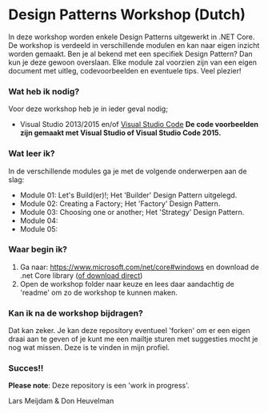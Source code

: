 # Design Patterns Workshop (Dutch)

In deze workshop worden enkele Design Patterns uitgewerkt in .NET Core. De workshop is verdeeld in verschillende modulen en kan naar eigen inzicht worden gemaakt. 
Ben je al bekend met een specifiek Design Pattern? Dan kun je deze gewoon overslaan. Elke module zal voorzien zijn van een eigen document met uitleg, codevoorbeelden en eventuele tips.
Veel plezier!

### Wat heb ik nodig?
Voor deze workshop heb je in ieder geval nodig;
- Visual Studio 2013/2015 en/of [Visual Studio Code](https://code.visualstudio.com/)
**De code voorbeelden zijn gemaakt met Visual Studio of Visual Studio Code 2015.**


### Wat leer ik?
In de verschillende modules ga je met de volgende onderwerpen aan de slag:
- Module 01: Let's Build(er)!; Het 'Builder' Design Pattern uitgelegd.
- Module 02: Creating a Factory; Het 'Factory' Design Pattern.
- Module 03: Choosing one or another; Het 'Strategy' Design Pattern.
- Module 04: 
- Module 05: 

### Waar begin ik?

1.	Ga naar: https://www.microsoft.com/net/core#windows en download de .net Core library ([of download direct](https://go.microsoft.com/fwlink/?LinkID=809122]))
2.	Open de workshop folder naar keuze en lees daar aandachtig de 'readme' om zo de workshop te kunnen maken.


### Kan ik na de workshop bijdragen?
Dat kan zeker. Je kan deze repository eventueel 'forken' om er een eigen draai aan te geven of je kunt me een mailtje sturen met suggesties mocht je nog wat missen. Deze is te vinden in mijn profiel.

### Succes!!


**Please note**: Deze repository is een 'work in progress'.

Lars Meijdam & Don Heuvelman
